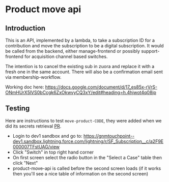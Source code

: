 # Product move api

## Introduction
This is an API, implemented by a lambda, to take a subscription ID for a contribution
and move the subscription to be a digital subscription.
It would be called from the backend, either manage-frontend or
possibly support-frontend for acquisition channel based switches.

The intention is to cancel the existing sub in zuora and replace it
with a fresh one in the same account.  There will also be a confirmation
email sent via membership-workflow.

Working doc here: https://docs.google.com/document/d/17_es85x-rVrS-ONmHUrX5lVS0bCcgk6ZxOkwvyCQ3xY/edit#heading=h.4hjwot4q08ip

## Testing

Here are instructions to test `move-product-CODE`, they were added when we did its secrets retrieval [PR](https://github.com/guardian/support-service-lambdas/pull/1957).

- Login to dev1 sandbox and go to: https://gnmtouchpoint--dev1.sandbox.lightning.force.com/lightning/r/SF_Subscription__c/a2F9E000007TFstUAG/view
- Click "Switch" in top right hand corner
- On first screen select the radio button in the "Select a Case" table then click "Next"
- product-move-api is called before the second screen loads (if it works then you'll see a nice table of information on the second screen)